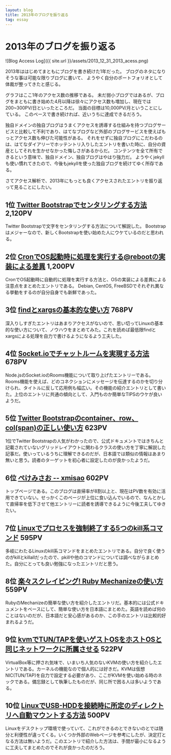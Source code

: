 ```yaml
---
layout: blog
title: 2013年のブログを振り返る
tag: essay
---
```


# 2013年のブログを振り返る

![Blog Access Log]({{ site.url }}/assets/2013_12_31_2013_acess.png)

2013年ははじめてまともにブログを書き続けた1年だった。
ブログのネタになりそうな事は可能な限りブログに書いて、
ようやく自分のポートフォリオとして体裁が整ってきたと感じる。

グラフはここ1年のアクセス数の推移である。
未だ弱小ブログではあるが、ブログをまともに書き始めた4月以降は徐々にアクセス数も増加し、現在では200~300PV/日といったところだ。
当面の目標は10,000PV/月ということにしている。
このペースで書き続ければ、近いうちに達成できるだろう。

独自ドメインの独自ブログはうまくアクセスを誘導する仕組みを持つブログサービスと比較して不利であり、はてなブログなど外部のブログサービスを使えばもっとアクセス数も伸びた可能性がある。
それをせずに独自ブログにこだわるのは、はてなダイアリーでホッテントリ入りしたエントリを書いた時に、自分の資産としてそれを生かせなかった悔しさがあるからだ。
コンテンツを全て所有できるという意味で、独自ドメイン、独自ブログはやはり強力だ。
ようやくjekyllも使い慣れてきたので、今後もjekyllを使った独自ブログを続けてゆく所存である。

さてアクセス解析で、2013年にもっとも良くアクセスされたエントリを振り返って見ることにしたい。

## 1位 [Twitter Bootstrapでセンタリングする方法](http://www.xmisao.com/2013/06/12/twitter-bootstrap-centering.html) 2,120PV

Twitter Bootstrapで文字をセンタリングする方法について解説した。
Bootstrapはメジャーなので、新しくBootstrapを使い始めた人にウケているのだと思われる。

## 2位 [CronでOS起動時に処理を実行する@rebootの実装による差異](http://www.xmisao.com/2013/04/24/cron-reboot-implementations.html) 1,200PV

CronでOS起動時に自動的に処理を実行する方法と、OSの実装による差異による注意点をまとめたエントリである。
Debian, CentOS, FreeBSDでそれぞれ異なる挙動をするのが自分自身でも新鮮であった。

## 3位 [findとxargsの基本的な使い方](http://www.xmisao.com/2013/09/01/how-to-use-find-and-xargs.html) 768PV

深入りしすぎたエントリはあまりアクセスがないので、思い切ってLinuxの基本的な使い方について、ノウハウをまとめてみた。これを読めば最低限findとxargsによる処理を自力で書けるようになるよう工夫した。

## 4位 [Socket.ioでチャットルームを実現する方法](http://www.xmisao.com/2013/06/13/socketio-rooms.html) 678PV

Node.jsのSocket.ioのRooms機能について取り上げたエントリーである。Rooms機能を使えば、どのコネクションにメッセージを伝達するのかを切り分けられ、タイトルに反して応用例も幅広い。その機能の紹介エントリとして書いた。上位のエントリに共通の傾向として、入門ものか簡単なTIPSのウケが良いようだ。

## 5位 [Twitter Bootstrapのcontainer、row、col(span)の正しい使い方](http://www.xmisao.com/2013/10/20/bootstrap-container-row-col-tips.html) 623PV

1位でTwitter Bootstrapの人気がわかったので、公式ドキュメントではきちんと記載されていないグリッドレイアウトに関わるクラスの使い方を丁寧に解説した記事だ。使いっているうちに理解できるのだが、日本語では類似の情報はあまり無いと思う。読者のターゲットを初心者に設定したのが良かったようだ。

## 6位 [ぺけみさお -- xmisao](http://www.xmisao.com/index.html) 602PV

トップページである。このブログは直帰率が8割以上と、現在はPV数を有効に活用できていない。せっかくこのページが上位に食い込んでいるので、なんとかして直帰率を低下させて他エントリーに読者を誘導できるように今後工夫してゆきたい。

## 7位 [Linuxでプロセスを強制終了する5つのkill系コマンド](http://www.xmisao.com/2013/09/29/linux-kill-commands.html) 595PV

多岐にわたるLinuxのkill系コマンドをまとめたエントリである。自分で良く使うのがkillとkillallだったので、pkillや他のコマンドについては調べながらまとめた。自分にとっても良い勉強になったエントリだと思う。

## 8位 [楽々スクレイピング! Ruby Mechanizeの使い方](http://www.xmisao.com/2013/10/05/ruby-www-mechanize.html) 559PV

RubyのMechanizeの簡単な使い方を紹介したエントリだ。基本的には公式ドキュメントをベースにして、簡単な使い方を日本語にまとめた。英語を読めば何のことはないのだが、日本語だと安心感があるのか、この手のエントリは比較的好まれるようだ。

## 9位 [kvmでTUN/TAPを使いゲストOSをホストOSと同じネットワークに所属させる](http://www.xmisao.com/2013/07/07/kvm-with-tuntap.html) 522PV

VirtualBox等に押され気味で、いまいち人気のないKVMの使い方を紹介したエントリである。カーネルの機能なので個人的には好きだ。KVMは仮想NIC(TUN/TAP)を自力で設定する必要があり、ここがKVMを使い始める時のネックである。備忘録として執筆したものだが、同じ所で困る人は多いようである。

## 10位 [LinuxでUSB-HDDを接続時に所定のディレクトリへ自動マウントする方法](http://www.xmisao.com/2013/07/17/usb-hdd-mount.html) 500PV

Linuxをデスクトップ環境で使っていて、これができるのとできないのとでは随分と利便性が違ってくる。いくつか外部のWebページを参考にしたが、決定打となる方法は無いようだ。このエントリで紹介した方法は、手間が最小になるように工夫してまとめたのでそれが良かったのだろう。

